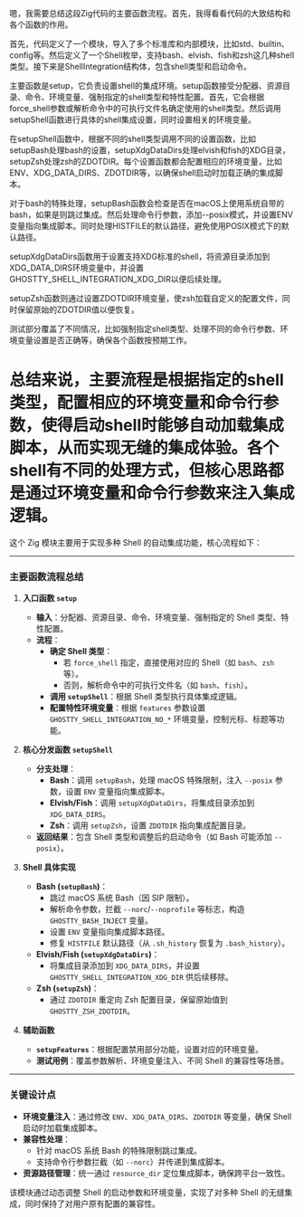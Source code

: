 嗯，我需要总结这段Zig代码的主要函数流程。首先，我得看看代码的大致结构和各个函数的作用。

首先，代码定义了一个模块，导入了多个标准库和内部模块，比如std、builtin、config等。然后定义了一个Shell枚举，支持bash、elvish、fish和zsh这几种shell类型。接下来是ShellIntegration结构体，包含shell类型和启动命令。

主要函数是setup，它负责设置shell的集成环境。setup函数接受分配器、资源目录、命令、环境变量、强制指定的shell类型和特性配置。首先，它会根据force_shell参数或解析命令中的可执行文件名确定使用的shell类型。然后调用setupShell函数进行具体的shell集成设置，同时设置相关的环境变量。

在setupShell函数中，根据不同的shell类型调用不同的设置函数，比如setupBash处理bash的设置，setupXdgDataDirs处理elvish和fish的XDG目录，setupZsh处理zsh的ZDOTDIR。每个设置函数都会配置相应的环境变量，比如ENV、XDG_DATA_DIRS、ZDOTDIR等，以确保shell启动时加载正确的集成脚本。

对于bash的特殊处理，setupBash函数会检查是否在macOS上使用系统自带的bash，如果是则跳过集成。然后处理命令行参数，添加--posix模式，并设置ENV变量指向集成脚本。同时处理HISTFILE的默认路径，避免使用POSIX模式下的默认路径。

setupXdgDataDirs函数用于设置支持XDG标准的shell，将资源目录添加到XDG_DATA_DIRS环境变量中，并设置GHOSTTY_SHELL_INTEGRATION_XDG_DIR以便后续处理。

setupZsh函数则通过设置ZDOTDIR环境变量，使zsh加载自定义的配置文件，同时保留原始的ZDOTDIR值以便恢复。

测试部分覆盖了不同情况，比如强制指定shell类型、处理不同的命令行参数、环境变量设置是否正确等，确保各个函数按预期工作。

总结来说，主要流程是根据指定的shell类型，配置相应的环境变量和命令行参数，使得启动shell时能够自动加载集成脚本，从而实现无缝的集成体验。各个shell有不同的处理方式，但核心思路都是通过环境变量和命令行参数来注入集成逻辑。
================================================
这个 Zig 模块主要用于实现多种 Shell 的自动集成功能，核心流程如下：

---

### **主要函数流程总结**

1. **入口函数 `setup`**  
   - **输入**：分配器、资源目录、命令、环境变量、强制指定的 Shell 类型、特性配置。  
   - **流程**：  
     - **确定 Shell 类型**：  
       - 若 `force_shell` 指定，直接使用对应的 Shell（如 `bash`、`zsh` 等）。  
       - 否则，解析命令中的可执行文件名（如 `bash`、`fish`）。  
     - **调用 `setupShell`**：根据 Shell 类型执行具体集成逻辑。  
     - **配置特性环境变量**：根据 `features` 参数设置 `GHOSTTY_SHELL_INTEGRATION_NO_*` 环境变量，控制光标、标题等功能。  

2. **核心分发函数 `setupShell`**  
   - **分支处理**：  
     - **Bash**：调用 `setupBash`，处理 macOS 特殊限制，注入 `--posix` 参数，设置 `ENV` 变量指向集成脚本。  
     - **Elvish/Fish**：调用 `setupXdgDataDirs`，将集成目录添加到 `XDG_DATA_DIRS`。  
     - **Zsh**：调用 `setupZsh`，设置 `ZDOTDIR` 指向集成配置目录。  
   - **返回结果**：包含 Shell 类型和调整后的启动命令（如 Bash 可能添加 `--posix`）。  

3. **Shell 具体实现**  
   - **Bash (`setupBash`)**：  
     - 跳过 macOS 系统 Bash（因 SIP 限制）。  
     - 解析命令参数，拦截 `--norc`/`--noprofile` 等标志，构造 `GHOSTTY_BASH_INJECT` 变量。  
     - 设置 `ENV` 变量指向集成脚本路径。  
     - 修复 `HISTFILE` 默认路径（从 `.sh_history` 恢复为 `.bash_history`）。  
   - **Elvish/Fish (`setupXdgDataDirs`)**：  
     - 将集成目录添加到 `XDG_DATA_DIRS`，并设置 `GHOSTTY_SHELL_INTEGRATION_XDG_DIR` 供后续移除。  
   - **Zsh (`setupZsh`)**：  
     - 通过 `ZDOTDIR` 重定向 Zsh 配置目录，保留原始值到 `GHOSTTY_ZSH_ZDOTDIR`。  

4. **辅助函数**  
   - **`setupFeatures`**：根据配置禁用部分功能，设置对应的环境变量。  
   - **测试用例**：覆盖参数解析、环境变量注入、不同 Shell 的兼容性等场景。

---

### **关键设计点**
- **环境变量注入**：通过修改 `ENV`、`XDG_DATA_DIRS`、`ZDOTDIR` 等变量，确保 Shell 启动时加载集成脚本。  
- **兼容性处理**：  
  - 针对 macOS 系统 Bash 的特殊限制跳过集成。  
  - 支持命令行参数拦截（如 `--norc`）并传递到集成脚本。  
- **资源路径管理**：统一通过 `resource_dir` 定位集成脚本，确保跨平台一致性。  

该模块通过动态调整 Shell 的启动参数和环境变量，实现了对多种 Shell 的无缝集成，同时保持了对用户原有配置的兼容性。